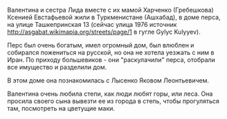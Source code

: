 Валентина и сестра Лида вместе с их мамой Харченко (Гребешкова) Ксенией Евстафьевой жили в Туркменистане (Ашхабад), в доме перса, на улице Ташкепринская 13 (сейчас улица 1976 источник http://asgabat.wikimapia.org/streets/page/1 в гугле Gylyc Kulyyev).

Перс был очень богатым, имел огромный дом, был влюблен и собирался пожениться на русской, но она не хотела уезжать с ним в Иран. 
По приходу большевиков - они "раскулачили" перса, отобрали все имущество и разделили дом. 

В этом доме она познакомилась с Лысенко Яковом Леонтьевичем.

Валентина очень любила степи, как люди любят горы, или леса. 
Она просила своего сына вывезти ее из города в степь, чтобы прогуляться там, посмотреть на цветущие маки.